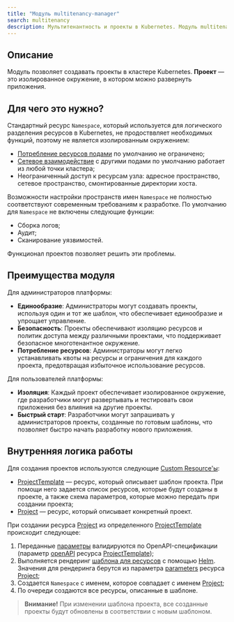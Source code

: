 ```yaml
---
title: "Модуль multitenancy-manager"
search: multitenancy
description: Мультитенантность и проекты в Kubernetes. Модуль multitenancy-manager Deckhouse позволяет создавать проекты для различных команд разработки с возможностью последующего развертывания в них приложений.
---
```

## Описание

Модуль позволяет создавать проекты в кластере Kubernetes. **Проект** — это изолированное окружение, в котором можно развернуть приложения.

## Для чего это нужно?

Стандартный ресурс `Namespace`, который используется для логического разделения ресурсов в Kubernetes, не продостввляет необходимых функций, поэтому не является изолированным окружением:
* [Потребление ресурсов подами](https://kubernetes.io/docs/concepts/policy/resource-quotas/) по умолчанию не ограничено;
* [Сетевое взаимодействие](https://kubernetes.io/docs/concepts/services-networking/network-policies/) с другими подами по умолчанию работает из любой точки кластера;
* Неограниченный доступ к ресурсам узла: адресное пространство, сетевое пространство, смонтированные директории хоста.

Возможности настройки пространств имен `Namespace` не полностью соответствуют современным требованиям к разработке. По умолчанию для `Namespace` не включены следующие функции:
* Сборка логов;
* Аудит;
* Сканирование уязвимостей.

Функционал проектов позволяет решить эти проблемы.

## Преимущества модуля

Для администраторов платформы:
* **Единообразие**: Администраторы могут создавать проекты, используя один и тот же шаблон, что обеспечивает единообразие и упрощает управление.
* **Безопасность**: Проекты обеспечивают изоляцию ресурсов и политик доступа между различными проектами, что поддерживает безопасное многотенантное окружение.
* **Потребление ресурсов**: Администраторы могут легко устанавливать квоты на ресурсы и ограничения для каждого проекта, предотвращая избыточное использование ресурсов.

Для пользователей платформы:
* **Изоляция**: Каждый проект обеспечивает изолированное окружение, где разработчики могут развертывать и тестировать свои приложения без влияния на другие проекты.
* **Быстрый старт**: Разработчики могут запрашивать у администраторов проекты, созданные по готовым шаблоны, что позволяет быстро начать разработку нового приложения.

## Внутренняя логика работы

Для создания проектов используются следующие [Custom Resource'ы](https://kubernetes.io/docs/concepts/extend-kubernetes/api-extension/custom-resources/):
* [ProjectTemplate](cr.html#projecttemplate) — ресурс, который описывает шаблон проекта. При помощи него задается список ресурсов, которые будут созданы в проекте, а также схема параметров, которые можно передать при создании проекта;
* [Project](cr.html#project) — ресурс, который описывает конкретный проект.

При создании ресурса [Project](cr.html#project) из определенного [ProjectTemplate](cr.html#projecttemplate) происходит следующее:
1. Переданные [параметры](cr.html#project-v1alpha2-spec-parameters) валидируются по OpenAPI-спецификации (параметр [openAPI](cr.html#projecttemplate-v1alpha1-spec-parametersschema) ресурса [ProjectTemplate](cr.html#projecttemplate));
1. Выполняется рендеринг [шаблона для ресурсов](cr.html#projecttype-v1alpha1-spec-resourcestemplate) с помощью [Helm](https://helm.sh/docs/). Значения для рендеринга берутся из параметра [parameters](cr.html#project-v1alpha2-spec-parameters) ресурса [Project](cr.html#project);
1. Cоздается `Namespace` с именем, которое совпадает c именем [Project](cr.html#project);
1. По очереди создаются все ресурсы, описанные в шаблоне.

> **Внимание!** При изменении шаблона проекта, все созданные проекты будут обновлены в соответствии с новым шаблоном.

